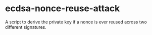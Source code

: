 # ecdsa-nonce-reuse-attack
A script to derive the private key if a nonce is ever reused across two different signatures.
